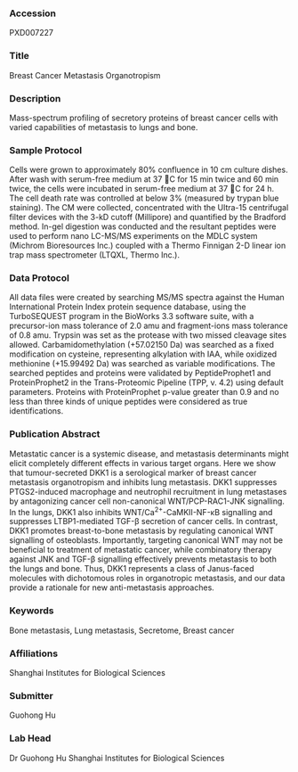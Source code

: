 ### Accession
PXD007227

### Title
Breast Cancer Metastasis Organotropism

### Description
Mass-spectrum profiling of secretory proteins of breast cancer cells with varied capabilities of metastasis to lungs and bone.

### Sample Protocol
Cells were grown to approximately 80% confluence in 10 cm culture dishes. After wash with serum-free medium at 37 C for 15 min twice and 60 min twice, the cells were incubated in serum-free medium at 37 C for 24 h. The cell death rate was controlled at below 3% (measured by trypan blue staining). The CM were collected, concentrated with the Ultra-15 centrifugal filter devices with the 3-kD cutoff (Millipore) and quantified by the Bradford method. In-gel digestion was conducted and the resultant peptides were used to perform nano LC-MS/MS experiments on the MDLC system (Michrom Bioresources Inc.) coupled with a Thermo Finnigan 2-D linear ion trap mass spectrometer (LTQXL, Thermo Inc.).

### Data Protocol
All data files were created by searching MS/MS spectra against the Human International Protein Index protein sequence database, using the TurboSEQUEST program in the BioWorks 3.3 software suite, with a precursor-ion mass tolerance of 2.0 amu and fragment-ions mass tolerance of 0.8 amu. Trypsin was set as the protease with two missed cleavage sites allowed. Carbamidomethylation (+57.02150 Da) was searched as a fixed modification on cysteine, representing alkylation with IAA, while oxidized methionine (+15.99492 Da) was searched as variable modifications. The searched peptides and proteins were validated by PeptideProphet1 and ProteinProphet2 in the Trans-Proteomic Pipeline (TPP, v. 4.2) using default parameters. Proteins with ProteinProphet p-value greater than 0.9 and no less than three kinds of unique peptides were considered as true identifications.

### Publication Abstract
Metastatic cancer is a systemic disease, and metastasis determinants might elicit completely different effects in various target organs. Here we show that tumour-secreted DKK1 is a serological marker of breast cancer metastasis organotropism and inhibits lung metastasis. DKK1 suppresses PTGS2-induced macrophage and neutrophil recruitment in lung metastases by antagonizing cancer cell non-canonical WNT/PCP-RAC1-JNK signalling. In the lungs, DKK1 also inhibits WNT/Ca<sup>2+</sup>-CaMKII-NF-&#x3ba;B signalling and suppresses LTBP1-mediated TGF-&#x3b2; secretion of cancer cells. In contrast, DKK1 promotes breast-to-bone metastasis by regulating canonical WNT signalling of osteoblasts. Importantly, targeting canonical WNT may not be beneficial to treatment of metastatic cancer, while combinatory therapy against JNK and TGF-&#x3b2; signalling effectively prevents metastasis to both the lungs and bone. Thus, DKK1 represents a class of Janus-faced molecules with dichotomous roles in organotropic metastasis, and our data provide a rationale for new anti-metastasis approaches.

### Keywords
Bone metastasis, Lung metastasis, Secretome, Breast cancer

### Affiliations
Shanghai Institutes for Biological Sciences

### Submitter
Guohong Hu

### Lab Head
Dr Guohong Hu
Shanghai Institutes for Biological Sciences


